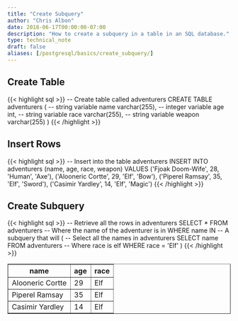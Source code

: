 ```yaml
---
title: "Create Subquery"
author: "Chris Albon"
date: 2018-06-17T00:00:00-07:00
description: "How to create a subquery in a table in an SQL database."
type: technical_note
draft: false
aliases: [/postgresql/basics/create_subquery/]
---
```


## Create Table

{{< highlight sql >}}
-- Create table called adventurers
CREATE TABLE adventurers (
    -- string variable
    name varchar(255),
    -- integer variable
    age int,
    -- string variable
    race varchar(255),
    -- string variable
    weapon varchar(255)
)
{{< /highlight >}}

## Insert Rows

{{< highlight sql >}}
-- Insert into the table adventurers
INSERT INTO adventurers (name, age, race, weapon)
VALUES ('Fjoak Doom-Wife', 28, 'Human', 'Axe'),
       ('Alooneric Cortte', 29, 'Elf', 'Bow'),
       ('Piperel Ramsay', 35, 'Elf', 'Sword'),
       ('Casimir Yardley', 14, 'Elf', 'Magic')
{{< /highlight >}}

## Create Subquery

{{< highlight sql >}}
-- Retrieve all the rows in adventurers
SELECT * FROM adventurers
-- Where the name of the adventurer is in
WHERE name IN
-- A subquery that will
(
    -- Select all the names in adventurers
    SELECT name FROM adventurers
    -- Where race is elf
    WHERE race = 'Elf'
)
{{< /highlight >}}
<table border="1" style="border-collapse:collapse">
<tr><th>name</th><th>age</th><th>race</th></tr>
<tr><td>Alooneric Cortte</td><td>29</td><td>Elf</td></tr>
<tr><td>Piperel Ramsay</td><td>35</td><td>Elf</td></tr>
<tr><td>Casimir Yardley</td><td>14</td><td>Elf</td></tr></table>